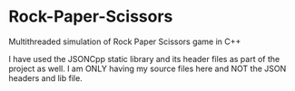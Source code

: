 # Rock-Paper-Scissors
Multithreaded simulation of Rock Paper Scissors game in C++

I have used the JSONCpp static library and its header files as part of the project as well.
I am ONLY having my source files here and NOT the JSON headers and lib file.
